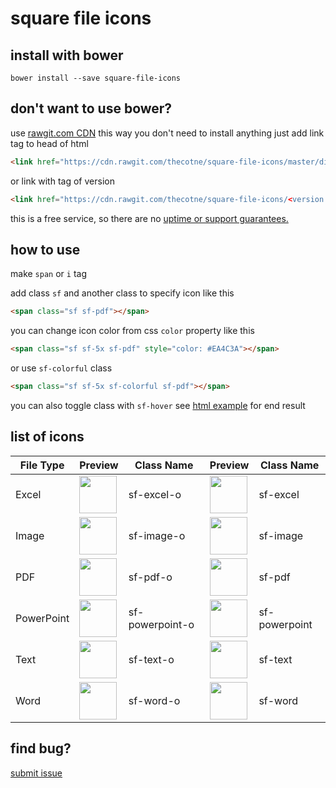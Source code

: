 square file icons
================

install with bower
------------------

`bower install --save square-file-icons`

don't want to use bower?
------------------------

use [rawgit.com CDN][2] this way you don't need to install anything just add link tag to head of html

```html
<link href="https://cdn.rawgit.com/thecotne/square-file-icons/master/dist/css/square-file.min.css" rel="stylesheet">
```

or link with tag of version

```html
<link href="https://cdn.rawgit.com/thecotne/square-file-icons/<version number>/dist/css/square-file.min.css" rel="stylesheet">
```

this is a free service, so there are no [uptime or support guarantees.][3]

how to use
----------

make `span` or `i` tag

add class `sf` and another class to specify icon like this
```html
<span class="sf sf-pdf"></span>
```

you can change icon color from css `color` property like this
```html
<span class="sf sf-5x sf-pdf" style="color: #EA4C3A"></span>
```

or use `sf-colorful` class
```html
<span class="sf sf-5x sf-colorful sf-pdf"></span>
```

you can also toggle class with `sf-hover` see [html example][1] for end result

list of icons
-------------

| File Type              | Preview                                                                                            | Class Name             | Preview                                                                                          | Class Name             |
| ---------------------- | -------------------------------------------------------------------------------------------------- | ---------------------- | ------------------------------------------------------------------------------------------------ | ---------------------- |
| Excel                  | <img src="https://rawgit.com/thecotne/square-file-icons/master/icons/excel-o.svg" width="60">      | sf-excel-o             | <img src="https://rawgit.com/thecotne/square-file-icons/master/icons/excel.svg" width="60">      | sf-excel               |
| Image                  | <img src="https://rawgit.com/thecotne/square-file-icons/master/icons/image-o.svg" width="60">      | sf-image-o             | <img src="https://rawgit.com/thecotne/square-file-icons/master/icons/image.svg" width="60">      | sf-image               |
| PDF                    | <img src="https://rawgit.com/thecotne/square-file-icons/master/icons/pdf-o.svg" width="60">        | sf-pdf-o               | <img src="https://rawgit.com/thecotne/square-file-icons/master/icons/pdf.svg" width="60">        | sf-pdf                 |
| PowerPoint             | <img src="https://rawgit.com/thecotne/square-file-icons/master/icons/powerpoint-o.svg" width="60"> | sf-powerpoint-o        | <img src="https://rawgit.com/thecotne/square-file-icons/master/icons/powerpoint.svg" width="60"> | sf-powerpoint          |
| Text                   | <img src="https://rawgit.com/thecotne/square-file-icons/master/icons/text-o.svg" width="60">       | sf-text-o              | <img src="https://rawgit.com/thecotne/square-file-icons/master/icons/text.svg" width="60">       | sf-text                |
| Word                   | <img src="https://rawgit.com/thecotne/square-file-icons/master/icons/word-o.svg" width="60">       | sf-word-o              | <img src="https://rawgit.com/thecotne/square-file-icons/master/icons/word.svg" width="60">       | sf-word                |

find bug?
---------

[submit issue][2]

[1]: https://rawgit.com/thecotne/square-file-icons/master/example.html "usage example"
[2]: https://github.com/thecotne/square-file-icons/issues/new "New Issue · thecotne/square-file-icons"
[3]: https://rawgit.com/faq#no-uptime-guarantee "no uptime or support guarantees"
